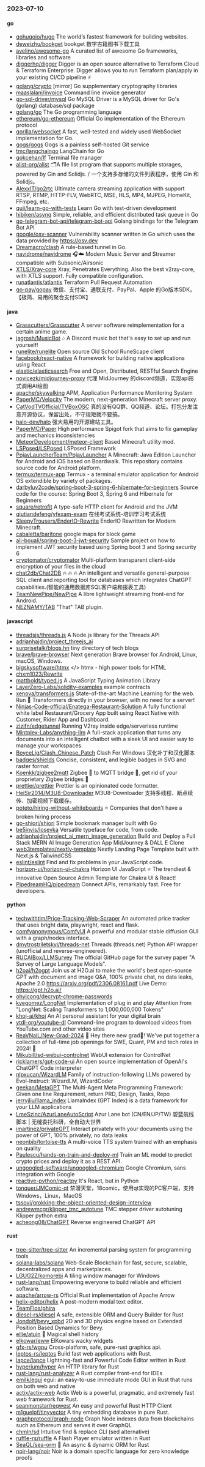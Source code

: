 ### 2023-07-10

#### go
* [gohugoio/hugo](https://github.com/gohugoio/hugo) The world’s fastest framework for building websites.
* [deweizhu/bookget](https://github.com/deweizhu/bookget) bookget 数字古籍图书下载工具
* [avelino/awesome-go](https://github.com/avelino/awesome-go) A curated list of awesome Go frameworks, libraries and software
* [diggerhq/digger](https://github.com/diggerhq/digger) Digger is an open source alternative to Terraform Cloud & Terraform Enterprise. Digger allows you to run Terraform plan/apply in your existing CI/CD pipeline ⚡️
* [golang/crypto](https://github.com/golang/crypto) [mirror] Go supplementary cryptography libraries
* [maaslalani/invoice](https://github.com/maaslalani/invoice) Command line invoice generator
* [go-sql-driver/mysql](https://github.com/go-sql-driver/mysql) Go MySQL Driver is a MySQL driver for Go's (golang) database/sql package
* [golang/go](https://github.com/golang/go) The Go programming language
* [ethereum/go-ethereum](https://github.com/ethereum/go-ethereum) Official Go implementation of the Ethereum protocol
* [gorilla/websocket](https://github.com/gorilla/websocket) A fast, well-tested and widely used WebSocket implementation for Go.
* [gogs/gogs](https://github.com/gogs/gogs) Gogs is a painless self-hosted Git service
* [tmc/langchaingo](https://github.com/tmc/langchaingo) LangChain for Go
* [gokcehan/lf](https://github.com/gokcehan/lf) Terminal file manager
* [alist-org/alist](https://github.com/alist-org/alist) 🗂️A file list program that supports multiple storages, powered by Gin and Solidjs. / 一个支持多存储的文件列表程序，使用 Gin 和 Solidjs。
* [AlexxIT/go2rtc](https://github.com/AlexxIT/go2rtc) Ultimate camera streaming application with support RTSP, RTMP, HTTP-FLV, WebRTC, MSE, HLS, MP4, MJPEG, HomeKit, FFmpeg, etc.
* [quii/learn-go-with-tests](https://github.com/quii/learn-go-with-tests) Learn Go with test-driven development
* [hibiken/asynq](https://github.com/hibiken/asynq) Simple, reliable, and efficient distributed task queue in Go
* [go-telegram-bot-api/telegram-bot-api](https://github.com/go-telegram-bot-api/telegram-bot-api) Golang bindings for the Telegram Bot API
* [google/osv-scanner](https://github.com/google/osv-scanner) Vulnerability scanner written in Go which uses the data provided by https://osv.dev
* [Dreamacro/clash](https://github.com/Dreamacro/clash) A rule-based tunnel in Go.
* [navidrome/navidrome](https://github.com/navidrome/navidrome) 🎧☁️ Modern Music Server and Streamer compatible with Subsonic/Airsonic
* [XTLS/Xray-core](https://github.com/XTLS/Xray-core) Xray, Penetrates Everything. Also the best v2ray-core, with XTLS support. Fully compatible configuration.
* [runatlantis/atlantis](https://github.com/runatlantis/atlantis) Terraform Pull Request Automation
* [go-pay/gopay](https://github.com/go-pay/gopay) 微信、支付宝、通联支付、PayPal、Apple 的Go版本SDK。【极简、易用的聚合支付SDK】

#### java
* [Grasscutters/Grasscutter](https://github.com/Grasscutters/Grasscutter) A server software reimplementation for a certain anime game.
* [jagrosh/MusicBot](https://github.com/jagrosh/MusicBot) 🎶 A Discord music bot that's easy to set up and run yourself!
* [runelite/runelite](https://github.com/runelite/runelite) Open source Old School RuneScape client
* [facebook/react-native](https://github.com/facebook/react-native) A framework for building native applications using React
* [elastic/elasticsearch](https://github.com/elastic/elasticsearch) Free and Open, Distributed, RESTful Search Engine
* [novicezk/midjourney-proxy](https://github.com/novicezk/midjourney-proxy) 代理 MidJourney 的discord频道，实现api形式调用AI绘图
* [apache/skywalking](https://github.com/apache/skywalking) APM, Application Performance Monitoring System
* [PaperMC/Velocity](https://github.com/PaperMC/Velocity) The modern, next-generation Minecraft server proxy.
* [CatVodTVOfficial/TVBoxOSC](https://github.com/CatVodTVOfficial/TVBoxOSC) 真的没有QQ群、QQ频道、论坛。打包分发注意开源协议，保留出处，不守规矩就不要搞。
* [halo-dev/halo](https://github.com/halo-dev/halo) 强大易用的开源建站工具。
* [PaperMC/Paper](https://github.com/PaperMC/Paper) High performance Spigot fork that aims to fix gameplay and mechanics inconsistencies
* [MeteorDevelopment/meteor-client](https://github.com/MeteorDevelopment/meteor-client) Based Minecraft utility mod.
* [LSPosed/LSPosed](https://github.com/LSPosed/LSPosed) LSPosed Framework
* [PojavLauncherTeam/PojavLauncher](https://github.com/PojavLauncherTeam/PojavLauncher) A Minecraft: Java Edition Launcher for Android and iOS based on Boardwalk. This repository contains source code for Android platform.
* [termux/termux-app](https://github.com/termux/termux-app) Termux - a terminal emulator application for Android OS extendible by variety of packages.
* [darbyluv2code/spring-boot-3-spring-6-hibernate-for-beginners](https://github.com/darbyluv2code/spring-boot-3-spring-6-hibernate-for-beginners) Source code for the course: Spring Boot 3, Spring 6 and Hibernate for Beginners
* [square/retrofit](https://github.com/square/retrofit) A type-safe HTTP client for Android and the JVM
* [qiutiandefeng/yfexam-exam](https://github.com/qiutiandefeng/yfexam-exam) 在线考试系统-培训学习考试系统
* [SleepyTrousers/EnderIO-Rewrite](https://github.com/SleepyTrousers/EnderIO-Rewrite) EnderIO Rewritten for Modern Minecraft.
* [cabaletta/baritone](https://github.com/cabaletta/baritone) google maps for block game
* [ali-bouali/spring-boot-3-jwt-security](https://github.com/ali-bouali/spring-boot-3-jwt-security) Sample project on how to implement JWT security based using Spring boot 3 and Spring security 6
* [cryptomator/cryptomator](https://github.com/cryptomator/cryptomator) Multi-platform transparent client-side encryption of your files in the cloud
* [chat2db/Chat2DB](https://github.com/chat2db/Chat2DB) 🔥 🔥 🔥 An intelligent and versatile general-purpose SQL client and reporting tool for databases which integrates ChatGPT capabilities.(智能的通用数据库SQL客户端和报表工具)
* [TeamNewPipe/NewPipe](https://github.com/TeamNewPipe/NewPipe) A libre lightweight streaming front-end for Android.
* [NEZNAMY/TAB](https://github.com/NEZNAMY/TAB) "That" TAB plugin.

#### javascript
* [threadsjs/threads.js](https://github.com/threadsjs/threads.js) A Node.js library for the Threads API
* [adrianhajdin/project_threejs_ai](https://github.com/adrianhajdin/project_threejs_ai)
* [surprisetalk/blogs.hn](https://github.com/surprisetalk/blogs.hn) tiny directory of tech blogs
* [brave/brave-browser](https://github.com/brave/brave-browser) Next generation Brave browser for Android, Linux, macOS, Windows.
* [bigskysoftware/htmx](https://github.com/bigskysoftware/htmx) </> htmx - high power tools for HTML
* [chxm1023/Rewrite](https://github.com/chxm1023/Rewrite)
* [mattboldt/typed.js](https://github.com/mattboldt/typed.js) A JavaScript Typing Animation Library
* [LayerZero-Labs/solidity-examples](https://github.com/LayerZero-Labs/solidity-examples) example contracts
* [xenova/transformers.js](https://github.com/xenova/transformers.js) State-of-the-art Machine Learning for the web. Run 🤗 Transformers directly in your browser, with no need for a server!
* [Ninjas-Code-official/Enatega-Restaurant-Solution](https://github.com/Ninjas-Code-official/Enatega-Restaurant-Solution) A fully functional white label Restaurant/Grocery App built using React Native with Customer, Rider App and Dashboard.
* [zizifn/edgetunnel](https://github.com/zizifn/edgetunnel) Running V2ray inside edge/serverless runtime
* [Mintplex-Labs/anything-llm](https://github.com/Mintplex-Labs/anything-llm) A full-stack application that turns any documents into an intelligent chatbot with a sleek UI and easier way to manage your workspaces.
* [BoyceLig/Clash_Chinese_Patch](https://github.com/BoyceLig/Clash_Chinese_Patch) Clash For Windows 汉化补丁和汉化脚本
* [badges/shields](https://github.com/badges/shields) Concise, consistent, and legible badges in SVG and raster format
* [Koenkk/zigbee2mqtt](https://github.com/Koenkk/zigbee2mqtt) Zigbee 🐝 to MQTT bridge 🌉, get rid of your proprietary Zigbee bridges 🔨
* [prettier/prettier](https://github.com/prettier/prettier) Prettier is an opinionated code formatter.
* [HeiSir2014/M3U8-Downloader](https://github.com/HeiSir2014/M3U8-Downloader) M3U8-Downloader 支持多线程、断点续传、加密视频下载缓存。
* [poteto/hiring-without-whiteboards](https://github.com/poteto/hiring-without-whiteboards) ⭐️ Companies that don't have a broken hiring process
* [go-shiori/shiori](https://github.com/go-shiori/shiori) Simple bookmark manager built with Go
* [be5invis/Iosevka](https://github.com/be5invis/Iosevka) Versatile typeface for code, from code.
* [adrianhajdin/project_ai_mern_image_generation](https://github.com/adrianhajdin/project_ai_mern_image_generation) Build and Deploy a Full Stack MERN AI Image Generation App MidJourney & DALL E Clone
* [web3templates/nextly-template](https://github.com/web3templates/nextly-template) Nextly Landing Page Template built with Next.js & TailwindCSS
* [eslint/eslint](https://github.com/eslint/eslint) Find and fix problems in your JavaScript code.
* [horizon-ui/horizon-ui-chakra](https://github.com/horizon-ui/horizon-ui-chakra) Horizon UI JavaScript ⭐️ The trendiest & innovative Open Source Admin Template for Chakra UI & React!
* [PipedreamHQ/pipedream](https://github.com/PipedreamHQ/pipedream) Connect APIs, remarkably fast. Free for developers.

#### python
* [techwithtim/Price-Tracking-Web-Scraper](https://github.com/techwithtim/Price-Tracking-Web-Scraper) An automated price tracker that uses bright data, playwright, react and flask.
* [comfyanonymous/ComfyUI](https://github.com/comfyanonymous/ComfyUI) A powerful and modular stable diffusion GUI with a graph/nodes interface.
* [dmytrostriletskyi/threads-net](https://github.com/dmytrostriletskyi/threads-net) Threads (threads.net) Python API wrapper (unofficial and reverse-engineered).
* [RUCAIBox/LLMSurvey](https://github.com/RUCAIBox/LLMSurvey) The official GitHub page for the survey paper "A Survey of Large Language Models".
* [h2oai/h2ogpt](https://github.com/h2oai/h2ogpt) Join us at H2O.ai to make the world's best open-source GPT with document and image Q&A, 100% private chat, no data leaks, Apache 2.0 https://arxiv.org/pdf/2306.08161.pdf Live Demo: https://gpt.h2o.ai/
* [ohyicong/decrypt-chrome-passwords](https://github.com/ohyicong/decrypt-chrome-passwords)
* [kyegomez/LongNet](https://github.com/kyegomez/LongNet) Implementation of plug in and play Attention from "LongNet: Scaling Transformers to 1,000,000,000 Tokens"
* [khoj-ai/khoj](https://github.com/khoj-ai/khoj) An AI personal assistant for your digital brain
* [ytdl-org/youtube-dl](https://github.com/ytdl-org/youtube-dl) Command-line program to download videos from YouTube.com and other video sites
* [ReaVNaiL/New-Grad-2024](https://github.com/ReaVNaiL/New-Grad-2024) 👋 Hey there new grad🎉! We've put together a collection of full-time job openings for SWE, Quant, PM and tech roles in 2024! 🚀
* [Mikubill/sd-webui-controlnet](https://github.com/Mikubill/sd-webui-controlnet) WebUI extension for ControlNet
* [ricklamers/gpt-code-ui](https://github.com/ricklamers/gpt-code-ui) An open source implementation of OpenAI's ChatGPT Code interpreter
* [nlpxucan/WizardLM](https://github.com/nlpxucan/WizardLM) Family of instruction-following LLMs powered by Evol-Instruct: WizardLM, WizardCoder
* [geekan/MetaGPT](https://github.com/geekan/MetaGPT) The Multi-Agent Meta Programming Framework: Given one line Requirement, return PRD, Design, Tasks, Repo
* [jerryjliu/llama_index](https://github.com/jerryjliu/llama_index) LlamaIndex (GPT Index) is a data framework for your LLM applications
* [LmeSzinc/AzurLaneAutoScript](https://github.com/LmeSzinc/AzurLaneAutoScript) Azur Lane bot (CN/EN/JP/TW) 碧蓝航线脚本 | 无缝委托科研，全自动大世界
* [imartinez/privateGPT](https://github.com/imartinez/privateGPT) Interact privately with your documents using the power of GPT, 100% privately, no data leaks
* [neonbjb/tortoise-tts](https://github.com/neonbjb/tortoise-tts) A multi-voice TTS system trained with an emphasis on quality
* [Paulescu/hands-on-train-and-deploy-ml](https://github.com/Paulescu/hands-on-train-and-deploy-ml) Train an ML model to predict crypto prices and deploy it as a REST API.
* [ungoogled-software/ungoogled-chromium](https://github.com/ungoogled-software/ungoogled-chromium) Google Chromium, sans integration with Google
* [reactive-python/reactpy](https://github.com/reactive-python/reactpy) It's React, but in Python
* [tonquer/JMComic-qt](https://github.com/tonquer/JMComic-qt) 禁漫天堂，18comic，使用qt实现的PC客户端，支持Windows，Linux，MacOS
* [tssovi/grokking-the-object-oriented-design-interview](https://github.com/tssovi/grokking-the-object-oriented-design-interview)
* [andrewmcgr/klipper_tmc_autotune](https://github.com/andrewmcgr/klipper_tmc_autotune) TMC stepper driver autotuning Klipper python extra
* [acheong08/ChatGPT](https://github.com/acheong08/ChatGPT) Reverse engineered ChatGPT API

#### rust
* [tree-sitter/tree-sitter](https://github.com/tree-sitter/tree-sitter) An incremental parsing system for programming tools
* [solana-labs/solana](https://github.com/solana-labs/solana) Web-Scale Blockchain for fast, secure, scalable, decentralized apps and marketplaces.
* [LGUG2Z/komorebi](https://github.com/LGUG2Z/komorebi) A tiling window manager for Windows
* [rust-lang/rust](https://github.com/rust-lang/rust) Empowering everyone to build reliable and efficient software.
* [apache/arrow-rs](https://github.com/apache/arrow-rs) Official Rust implementation of Apache Arrow
* [helix-editor/helix](https://github.com/helix-editor/helix) A post-modern modal text editor.
* [TeamFlos/phira](https://github.com/TeamFlos/phira)
* [diesel-rs/diesel](https://github.com/diesel-rs/diesel) A safe, extensible ORM and Query Builder for Rust
* [Jondolf/bevy_xpbd](https://github.com/Jondolf/bevy_xpbd) 2D and 3D physics engine based on Extended Position Based Dynamics for Bevy.
* [ellie/atuin](https://github.com/ellie/atuin) 🐢 Magical shell history
* [elkowar/eww](https://github.com/elkowar/eww) ElKowars wacky widgets
* [gfx-rs/wgpu](https://github.com/gfx-rs/wgpu) Cross-platform, safe, pure-rust graphics api.
* [leptos-rs/leptos](https://github.com/leptos-rs/leptos) Build fast web applications with Rust.
* [lapce/lapce](https://github.com/lapce/lapce) Lightning-fast and Powerful Code Editor written in Rust
* [hyperium/hyper](https://github.com/hyperium/hyper) An HTTP library for Rust
* [rust-lang/rust-analyzer](https://github.com/rust-lang/rust-analyzer) A Rust compiler front-end for IDEs
* [emilk/egui](https://github.com/emilk/egui) egui: an easy-to-use immediate mode GUI in Rust that runs on both web and native
* [actix/actix-web](https://github.com/actix/actix-web) Actix Web is a powerful, pragmatic, and extremely fast web framework for Rust.
* [seanmonstar/reqwest](https://github.com/seanmonstar/reqwest) An easy and powerful Rust HTTP Client
* [m1guelpf/tinyvector](https://github.com/m1guelpf/tinyvector) A tiny embedding database in pure Rust.
* [graphprotocol/graph-node](https://github.com/graphprotocol/graph-node) Graph Node indexes data from blockchains such as Ethereum and serves it over GraphQL
* [chmln/sd](https://github.com/chmln/sd) Intuitive find & replace CLI (sed alternative)
* [ruffle-rs/ruffle](https://github.com/ruffle-rs/ruffle) A Flash Player emulator written in Rust
* [SeaQL/sea-orm](https://github.com/SeaQL/sea-orm) 🐚 An async & dynamic ORM for Rust
* [noir-lang/noir](https://github.com/noir-lang/noir) Noir is a domain specific language for zero knowledge proofs
